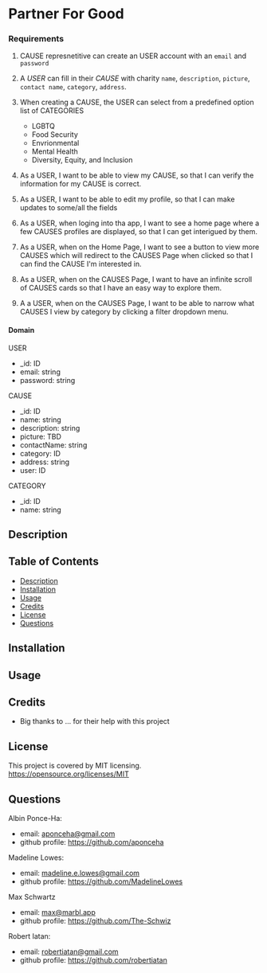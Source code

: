 # Partner For Good

### Requirements

1. CAUSE represnetitive can create an USER account with an `email` and `password`

2. A *USER* can fill in their *CAUSE* with charity `name`, `description`, `picture`, `contact name`, `category`, `address`.
3. When creating a CAUSE, the USER can select from a predefined option list of CATEGORIES
    - LGBTQ
    - Food Security
    - Envrionmental 
    - Mental Health 
    - Diversity, Equity, and Inclusion 
4. As a USER, I want to be able to view my CAUSE, so that I can verify the information for my CAUSE is correct.
5. As a USER, I want to be able to edit my profile, so that I can make updates to some/all the fields
6. As a USER, when loging into tha app, I want to see a home page where a few CAUSES profiles are displayed, so that I can get interigued by them.
7. As a USER, when on the Home Page, I want to see a button to view more CAUSES which will redirect to the CAUSES Page when clicked so that I can find the CAUSE I'm interested in.
8. As a USER, when on the CAUSES Page, I want to have an infinite scroll of CAUSES cards so that I have an easy way to explore them.
9. A a USER, when on the CAUSES Page, I want to be able to narrow what CAUSES I view by category by clicking a filter dropdown menu. 

#### Domain

USER

- _id: ID
- email: string
- password: string

CAUSE

- _id: ID
- name: string
- description: string
- picture: TBD
- contactName: string
- category: ID
- address: string
- user: ID

CATEGORY

- _id: ID
- name: string

## Description

## Table of Contents

- [Description](#description)
- [Installation](#installation)
- [Usage](#usage)
- [Credits](#credits)
- [License](#license)
- [Questions](#questions)

## Installation





## Usage




## Credits

- Big thanks to ... for their help with this project

## License

This project is covered by MIT licensing.
https://opensource.org/licenses/MIT

## Questions

Albin Ponce-Ha:

- email: aponceha@gmail.com
- github profile: https://github.com/aponceha

Madeline Lowes:

- email: madeline.e.lowes@gmail.com
- github profile: https://github.com/MadelineLowes

Max Schwartz

- email: max@marbl.app
- github profile: https://github.com/The-Schwiz

Robert Iatan:

- email: robertiatan@gmail.com
- github profile: https://github.com/robertiatan


<!-- MARKDOWN LINKS & IMAGES -->
<!-- https://www.markdownguide.org/basic-syntax/#reference-style-links -->

[contributors-shield]: https://img.shields.io/github/contributors/MadelineLowes/partner-for-good.svg?style=for-the-badge
[contributors-url]: https://github.com/MadelineLowes/partner-for-good/graphs/contributors
[issues-shield]: https://img.shields.io/github/issues/MadelineLowes/partner-for-good.svg?style=for-the-badge
[issues-url]: https://github.com/MadelineLowes/partner-for-good/issues
[license-shield]: https://img.shields.io/github/license/MadelineLowes/partner-for-good.svg?style=for-the-badge
[license-url]: https://github.com/MadelineLowes/partner-for-good/blob/main/LICENSE
[github-shield]: https://img.shields.io/badge/-github-black.svg?style=for-the-badge&logo=github&colorB=555
[github-url]: https://github.com/MadelineLowes/partner-for-good
